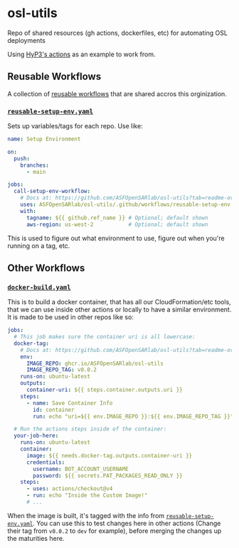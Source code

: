 # osl-utils
Repo of shared resources (gh actions, dockerfiles, etc) for automating OSL deployments

Using [HyP3's actions](https://github.com/ASFHyP3/actions) as an example to work from.

## Reusable Workflows

A collection of [reusable workflows](https://docs.github.com/en/actions/sharing-automations/reusing-workflows) that are shared accros this orginization.

### [`reusable-setup-env.yaml`](.github/workflows/reusable-setup-env.yaml)

Sets up variables/tags for each repo. Use like:

```yaml
name: Setup Environment

on:
  push:
    branches:
      - main

jobs:
  call-setup-env-workflow:
    # Docs at: https://github.com/ASFOpenSARlab/osl-utils?tab=readme-ov-file#reusable-setup-envyaml
    uses: ASFOpenSARlab/osl-utils/.github/workflows/reusable-setup-env.yaml@v0.0.2
    with:
      tagname: ${{ github.ref_name }} # Optional; default shown
      aws-region: us-west-2           # Optional; default shown
```

This is used to figure out what environment to use, figure out when you're running on a tag, etc.

## Other Workflows

### [`docker-build.yaml`](.github/workflows/docker-build.yaml)

This is to build a docker container, that has all our CloudFormation/etc tools, that we can use inside other actions or locally to have a similar environment. It is made to be used in other repos like so:

```yaml
jobs:
  # This job makes sure the container uri is all lowercase:
  docker-tag:
    # Docs at: https://github.com/ASFOpenSARlab/osl-utils?tab=readme-ov-file#docker-buildyaml
    env:
      IMAGE_REPO: ghcr.io/ASFOpenSARlab/osl-utils
      IMAGE_REPO_TAG: v0.0.2
    runs-on: ubuntu-latest
    outputs:
      container-uri: ${{ steps.container.outputs.uri }}
    steps:
      - name: Save Container Info
        id: container
        run: echo "uri=${{ env.IMAGE_REPO }}:${{ env.IMAGE_REPO_TAG }}" | tr '[:upper:]' '[:lower:]' >> $GITHUB_OUTPUT

  # Run the actions steps inside of the container:
  your-job-here:
    runs-on: ubuntu-latest
    container:
      image: ${{ needs.docker-tag.outputs.container-uri }}
      credentials:
        username: BOT_ACCOUNT_USERNAME
        password: ${{ secrets.PAT_PACKAGES_READ_ONLY }}
    steps:
      - uses: actions/checkout@v4
      - run: echo "Inside the Custom Image!"
      # ...
```

When the image is built, it's tagged with the info from [`reusable-setup-env.yaml`](.github/workflows/reusable-setup-env.yaml). You can use this to test changes here in other actions (Change their tag from `v0.0.2` to `dev` for example), before merging the changes up the maturities here.
